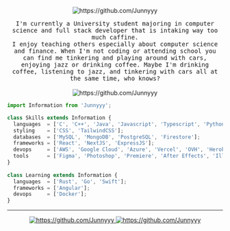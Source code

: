 <!-- <h2 align="center">👋 Hi there I'm Johnny! </h3>
<p align="center">
</p> -->

<!-- <p align="center">
<img src="https://user-images.githubusercontent.com/44646589/175474726-a967e36a-6e7d-4023-8919-ddf63b5312f8.gif" alt="https://github.com/Junnyyy" />
<p> -->
<p align="center">
<img src="https://user-images.githubusercontent.com/44646589/175475550-ba02c096-a069-45bd-ab27-a155c6563670.png" alt="https://github.com/Junnyyy" />
</p>

<!-- <hr> -->

<p align="center">
  <samp>
I'm currently a University student majoring in computer science and full stack developer that is intaking way too much caffine.
  </samp>
  <br>
  <samp>
I enjoy teaching others especially about computer science and finance. When I'm not coding or attending school you can find me tinkering and playing around with cars, enjoying jazz or drinking coffee. Maybe I'm drinking coffee, listening to jazz, and tinkering with cars all at the same time, who knows?
  </samp>
  <br> <br>
  <img src="https://komarev.com/ghpvc/?username=Junnyyy&style=flat-square" alt="https://github.com/Junnyyy" />
</p>
  
<!-- <hr>

<h2 align="center">💬 Ask me about... </h3> -->

```js
import Information from 'Junnyyy';

class Skills extends Information {
  languages  = ['C', 'C++', 'Java', 'Javascript', 'Typescript', 'Python', 'Lua', 'PHP', 'R', 'Matlab'];
  styling    = ['CSS', 'TailwindCSS'];
  databases  = ['MySQL', 'MongoDB', 'PostgreSQL', 'Firestore'];
  frameworks = ['React', 'NextJS', 'ExpressJS'];
  devops     = ['AWS', 'Google Cloud', 'Azure', 'Vercel', 'OVH', 'Heroku'];
  tools      = ['Figma', 'Photoshop', 'Premiere', 'After Effects', 'Illustrator'];
}
  
class Learning extends Information {
  languages  = ['Rust', 'Go', 'Swift'];
  frameworks = ['Angular'];
  devops     = ['Docker'];
}
```

<hr>
<div align="center">
  <a href="https://github.com/Junnyyy">
    <img src="https://github-readme-stats.vercel.app/api?username=Junnyyy&custom_title=📊 Github Stats&line_height=24&theme=tokyonight&show_icons=true&hide=contribs&count_private=true&hide_border=true" alt="https://github.com/Junnyyy" />
  </a>
  <a href="https://github.com/Junnyyy">
    <img src="https://github-readme-stats.vercel.app/api/top-langs/?username=Junnyyy&custom_title=📈 Language Usage&layout=compact&theme=tokyonight&count_private=true&hide_border=true" alt="https://github.com/Junnyyy" />
  </a>
</div>
